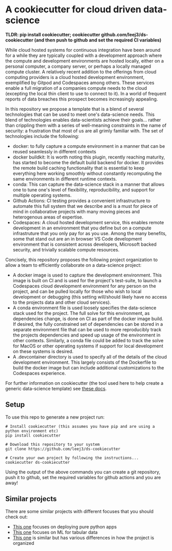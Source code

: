 # A cookiecutter for cloud driven data-science

**TLDR: pip install cookiecutter; cookiecutter github.com/leej3/ds-cookiecutter (and then push to github and set the required CI variables)**

While cloud hosted systems for continuous integration have been around for a while they are typically coupled with a development approach where the compute and development environments are hosted locally, either on a personal computer, a company server, or perhaps a locally managed compute cluster. A relatively recent addition to the offerings from cloud computing providers is a cloud hosted development environment, exemplified by Gitpod and Codespaces among others. These services enable a full migration of a companies compute needs to the cloud (excepting the local thin client to use to connect to it). In a world of frequent reports of data breaches this prospect becomes increasingly appealing.

In this repository we propose a template that is a blend of several technologies that can be used to meet one's data-science needs. This blend of technologies enables data-scientists achieve their goals... rather than crippling them with a series of well-meaning constraints in the name of security: a frustration that most of us are all grimly familiar with. The set of technologies include the following:
+ docker: to fully capture a compute environment in a manner that can be reused seamlessly in different contexts
+ docker buildkit: It is worth noting this plugin, recently reaching maturity, has started to become the default build backend for docker. It provides the remote build caching functionality that is essential to keep everything here working smoothly without constantly recomputing the same environments in different runtime contexts.
+ conda: This can capture the data-science stack in a manner that allows one to tune one's level of flexibility, reproducibility, and support for multiple operating systems.
+ Github Actions: CI testing provides a convenient infrastructure to automate this full system that we describe and is a must for piece of mind in collaborative projects with many moving pieces and heterogenous areas of expertise.
+ Codespaces: A cloud hosted development service, this enables remote development in an environment that you define but on a compute infrastruture that you only pay for as you use. Among the many benefits, some that stand out are an in browser VS Code development environment that is consistent across developers, Microsoft backed security, and trivially scalable compute resources.

Concisely, this repository proposes the following project organization to allow a team to efficiently collaborate on a data-science project:
+ A docker image is used to capture the development environment. This image is built on CI and is used for the project's test-suite, to launch a Codespaces cloud development environment for any person on the project, and can be pulled locally for those who wish to local development or debugging (this setting will/should likely have no access to the projects data and other cloud services).
+ A conda environment file is used loosely specifies the data-science stack used for the project. The full solve for this environment, as dependencies change, is done on CI as part of the docker image build. If desired, the fully constrained set of dependencies can be stored in a separate environment file that can be used to more reproducibly track the projects dependencies and speed up usage of the environment in other contexts. Similarly, a conda file could be added to track the solve for MacOS or other operating systems if support for local development on these systems is desired.
+ A .devcontainer directory is used to specify all of the details of the cloud development environment. This largely consists of the Dockerfile to build the docker image but can include additional customizations to the Codespaces experience.


For further information on cookiecutter (the tool used here to help create a generic data-science template) see [these docs](https://cookiecutter.readthedocs.io/en/2.0.2/overview.html).

## Setup
To use this repo to generate a new project run:

```
# Install cookiecutter (this assumes you have pip and are using a python environment etc)
pip install cookiecutter

# Download this repository to your system
git clone https://github.com/leej3/ds-cookiecutter

# Create your own project by following the instructions...
cookiecutter ds-cookiecutter
```	
Using the output of the above commands you can create a git repository, push it to github, set the required variables for github actions and you are away!

## Similar projects

There are some similar projects with different focuses that you should check out:
+ [This one](https://towardsdatascience.com/automate-the-structure-of-your-data-science-projects-with-cookiecutter-937b244114d8) focuses on deploying pure python apps
+ [This one](https://github.com/Quansight/starter-ml-tabular) focuses on ML for tabular data
+ [This one](https://github.com/drivendata/cookiecutter-data-science/tree/master/%7B%7B%20cookiecutter.repo_name%20%7D%7D) is similar but has various differences in how the project is organized
